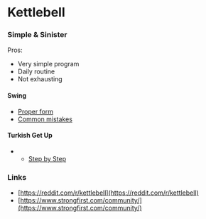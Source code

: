 # Kettlebell

### Simple & Sinister

Pros:

* Very simple program
* Daily routine
* Not exhausting

#### Swing

* [Proper form](https://www.youtube.com/watch?v=KDBosfFUuDs)
* [Common mistakes](https://www.youtube.com/watch?v=yeMXdkZ18EA&feature=youtu.be)

#### **Turkish Get Up**

* * [Step by Step](https://www.reddit.com/r/kettlebell/comments/kc0yl3/32kg_tgu_very_first_attempt/gfnfeda/?utm_source=reddit&utm_medium=web2x&context=3)

### Links

* [https://reddit.com/r/kettlebell](https://reddit.com/r/kettlebell)
* [https://www.strongfirst.com/community/](https://www.strongfirst.com/community/)

